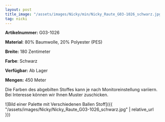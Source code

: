 ```yaml
---
layout: post
title_image: "/assets/images/Nicky/min/Nicky_Raute_G03-1026_schwarz.jpg"
tag: nicki
---
```


**Artikelnummer:** G03-1026

**Material**: 80% Baumwolle, 20% Polyester (PES)

**Breite:** 180 Zentimeter

**Farbe**: Schwarz

**Verfügbar:** Ab Lager

**Mengen:** 450 Meter

Die Farben des abgebilten Stoffes kann je nach Monitoreinstellung variiern. Bei Interesse können wir Ihnen Muster zuschicken.


![Bild einer Palette mit Verschiedenen Ballen Stoff]({{ "/assets/images/Nicky/Nicky_Raute_G03-1026_schwarz.jpg" | relative_url }})


